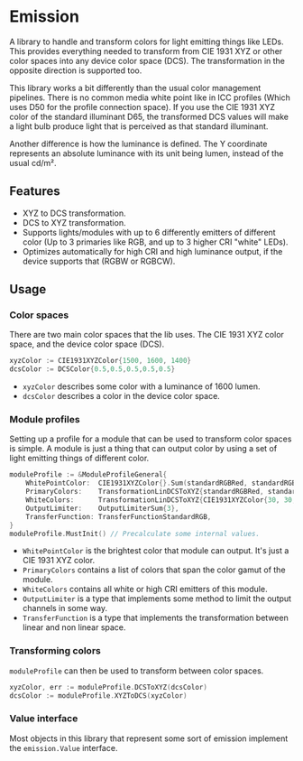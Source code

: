 # Emission

A library to handle and transform colors for light emitting things like LEDs.
This provides everything needed to transform from CIE 1931 XYZ or other color spaces into any device color space (DCS).
The transformation in the opposite direction is supported too.

This library works a bit differently than the usual color management pipelines.
There is no common media white point like in ICC profiles (Which uses D50 for the profile connection space).
If you use the CIE 1931 XYZ color of the standard illuminant D65, the transformed DCS values will make a light bulb produce light that is perceived as that standard illuminant.

Another difference is how the luminance is defined.
The Y coordinate represents an absolute luminance with its unit being lumen, instead of the usual cd/m².

## Features

- XYZ to DCS transformation.
- DCS to XYZ transformation.
- Supports lights/modules with up to 6 differently emitters of different color (Up to 3 primaries like RGB, and up to 3 higher CRI "white" LEDs).
- Optimizes automatically for high CRI and high luminance output, if the device supports that (RGBW or RGBCW).

## Usage

### Color spaces

There are two main color spaces that the lib uses.
The CIE 1931 XYZ color space, and the device color space (DCS).

``` go
xyzColor := CIE1931XYZColor{1500, 1600, 1400}
dcsColor := DCSColor{0.5,0.5,0.5,0.5,0.5}
```

- `xyzColor` describes some color with a luminance of 1600 lumen.
- `dcsColor` describes a color in the device color space.

### Module profiles

Setting up a profile for a module that can be used to transform color spaces is simple.
A module is just a thing that can output color by using a set of light emitting things of different color.

``` go
moduleProfile := &ModuleProfileGeneral{
    WhitePointColor:  CIE1931XYZColor{}.Sum(standardRGBRed, standardRGBGreen, standardRGBBlue),
    PrimaryColors:    TransformationLinDCSToXYZ{standardRGBRed, standardRGBGreen, standardRGBBlue},
    WhiteColors:      TransformationLinDCSToXYZ{CIE1931XYZColor{30, 30, 30}},
    OutputLimiter:    OutputLimiterSum{3},
    TransferFunction: TransferFunctionStandardRGB,
}
moduleProfile.MustInit() // Precalculate some internal values.
```

- `WhitePointColor` is the brightest color that module can output. It's just a CIE 1931 XYZ color.
- `PrimaryColors` contains a list of colors that span the color gamut of the module.
- `WhiteColors` contains all white or high CRI emitters of this module.
- `OutputLimiter` is a type that implements some method to limit the output channels in some way.
- `TransferFunction` is a type that implements the transformation between linear and non linear space.

### Transforming colors

`moduleProfile` can then be used to transform between color spaces.

``` go
xyzColor, err := moduleProfile.DCSToXYZ(dcsColor)
dcsColor := moduleProfile.XYZToDCS(xyzColor)
```

### Value interface

Most objects in this library that represent some sort of emission implement the `emission.Value` interface.
